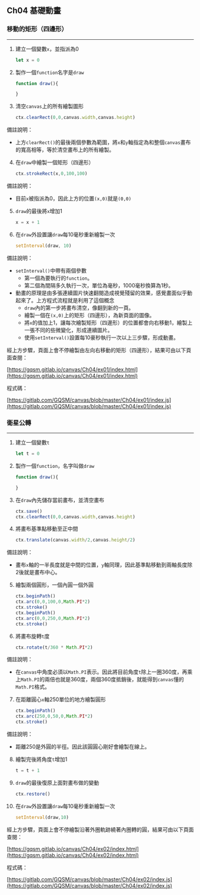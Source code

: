 ## Ch04 基礎動畫

### 移動的矩形（四邊形）
---
1. 建立一個變數`x`，並指派為0
    ```javascript
    let x = 0
    ```
2. 製作一個`function`名字是`draw`
    ```javascript
    function draw(){

    }
    ```
3. 清空`canvas`上的所有繪製圖形
    ```javascript
    ctx.clearRect(0,0,canvas.width,canvas.height)
    ```
>>>
備註說明：
* 上方`clearRect()`的最後兩個參數為範圍，將`x`和`y`軸指定為和整個`canvas`畫布的寬高相等，等於清空畫布上的所有繪製。
>>>
4. 在`draw`中繪製一個矩形（四邊形）
    ```javascript
    ctx.strokeRect(x,0,100,100)
    ```
>>>
備註說明：
* 目前`x`被指派為0，因此上方的位置`(x,0)`就是`(0,0)`
>>>
5. `draw`的最後將`x`增加1
    ```javascript
    x = x + 1
    ```
6. 在`draw`外設置讓`draw`每10毫秒重新繪製一次
    ```javascript
    setInterval(draw, 10)
    ```
>>>
備註說明：
* `setInterval()`中帶有兩個參數
    * 第一個為要執行的`function`。
    * 第二個為間隔多久執行一次，單位為毫秒，1000毫秒換算為1秒。
* 動畫的原理是由多張連續圖片快速翻閱造成視覺殘留的效果，感覺畫面似乎動起來了。上方程式流程就是利用了這個概念
    * `draw`內的第一步將畫布清空，像翻到新的一頁。
    * 繪製一個在`(x,0)`上的矩形（四邊形），為新頁面的圖像。
    * 將`x`的值加上1，讓每次繪製矩形（四邊形）的位置都會向右移動1，繪製上一張不同的些微變化，形成連續圖片。
    * 使用`setInterval()`設置每10豪秒執行一次以上三步驟，形成動畫。
>>>

經上方步驟，頁面上會不停繪製由左向右移動的矩形（四邊形），結果可由以下頁面查閱：

[https://gqsm.gitlab.io/canvas/Ch04/ex01/index.html](https://gqsm.gitlab.io/canvas/Ch04/ex01/index.html)

程式碼：

[https://gitlab.com/GQSM/canvas/blob/master/Ch04/ex01/index.js](https://gitlab.com/GQSM/canvas/blob/master/Ch04/ex01/index.js)

### 衛星公轉
---
1. 建立一個變數`t`
    ```javascript
    let t = 0
    ```
2. 製作一個`function`，名字叫做`draw`
    ```javascript
    function draw(){

    }
    ```
3. 在`draw`內先儲存當前畫布，並清空畫布
    ```javascript
    ctx.save()
    ctx.clearRect(0,0,canvas.width,canvas.height)
    ```
4. 將畫布基準點移動至正中間
    ```javascript
    ctx.translate(canvas.width/2,canvas.height/2)
    ```
>>>
備註說明：
* 畫布`x`軸的一半長度就是中間的位置，`y`軸同理，因此基準點移動到兩軸長度除2後就是畫布中心。
>>>
5. 繪製兩個圓形，一個內圓一個外圓
    ```javascript
    ctx.beginPath()
    ctx.arc(0,0,100,0,Math.PI*2)
    ctx.stroke()
    ctx.beginPath()
    ctx.arc(0,0,250,0,Math.PI*2)
    ctx.stroke()
    ```
6. 將畫布旋轉`t`度
    ```javascript
    ctx.rotate(t/360 * Math.PI*2)
    ```
>>>
備註說明：
* 在`canvas`中角度必須以`Math.PI`表示。因此將目前角度`t`除上一圈360度，再乘上`Math.PI`的兩倍也就是360度，兩個360度抵銷後，就能得到`canvas`懂的`Math.PI`格式。
>>>
7. 在距離圓心`x`軸250單位的地方繪製圓形
    ```javascript
    ctx.beginPath()
    ctx.arc(250,0,50,0,Math.PI*2)
    ctx.stroke()
    ```
>>>
備註說明：
* 距離250是外圓的半徑。因此該圓圓心剛好會繪製在線上。
>>>
8. 繪製完後將角度`t`增加1
    ```javascript
    t = t + 1
    ```
9. `draw`的最後復原上面對畫布做的變動
    ```javascript
    ctx.restore()
    ```
10. 在`draw`外設置讓`draw`每10毫秒重新繪製一次
    ```javascript
    setInterval(draw,10)
    ```

經上方步驟，頁面上會不停繪製沿著外圈軌跡繞著內圈轉的圓，結果可由以下頁面查閱：

[https://gqsm.gitlab.io/canvas/Ch04/ex02/index.html](https://gqsm.gitlab.io/canvas/Ch04/ex02/index.html)

程式碼：

[https://gitlab.com/GQSM/canvas/blob/master/Ch04/ex02/index.js](https://gitlab.com/GQSM/canvas/blob/master/Ch04/ex02/index.js)